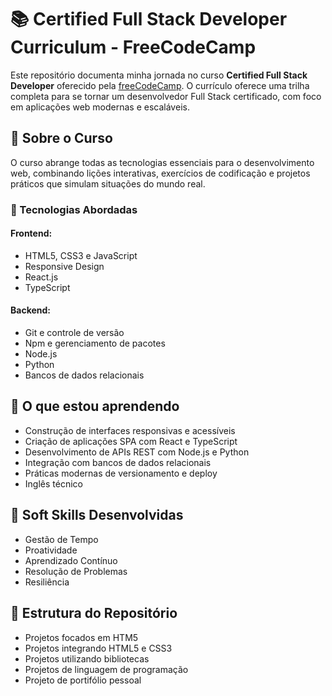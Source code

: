 
# 📚 Certified Full Stack Developer Curriculum - FreeCodeCamp

Este repositório documenta minha jornada no curso **Certified Full Stack Developer** oferecido pela [freeCodeCamp](https://www.freecodecamp.org/). O currículo oferece uma trilha completa para se tornar um desenvolvedor Full Stack certificado, com foco em aplicações web modernas e escaláveis.

## 🚀 Sobre o Curso

O curso abrange todas as tecnologias essenciais para o desenvolvimento web, combinando lições interativas, exercícios de codificação e projetos práticos que simulam situações do mundo real.

### 🔧 Tecnologias Abordadas

#### Frontend:
- HTML5, CSS3 e JavaScript
- Responsive Design
- React.js
- TypeScript

#### Backend:
- Git e controle de versão
- Npm e gerenciamento de pacotes
- Node.js
- Python
- Bancos de dados relacionais

## 🧠 O que estou aprendendo

- Construção de interfaces responsivas e acessíveis
- Criação de aplicações SPA com React e TypeScript
- Desenvolvimento de APIs REST com Node.js e Python
- Integração com bancos de dados relacionais
- Práticas modernas de versionamento e deploy
- Inglês técnico

## 💼 Soft Skills Desenvolvidas
- Gestão de Tempo
- Proatividade
- Aprendizado Contínuo
- Resolução de Problemas
- Resiliência

## 📁 Estrutura do Repositório
- Projetos focados em HTM5
- Projetos integrando HTML5 e CSS3
- Projetos utilizando bibliotecas
- Projetos de linguagem de programação
- Projeto de portifólio pessoal
